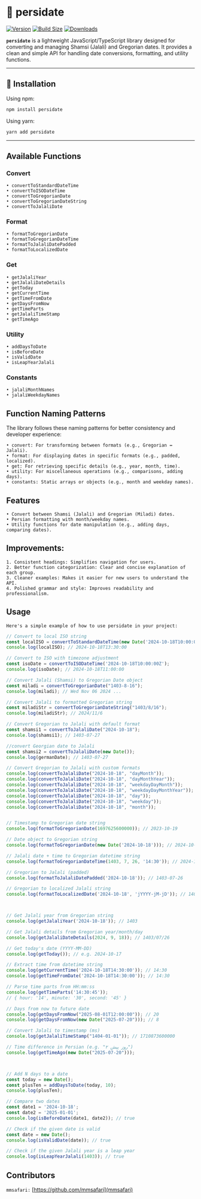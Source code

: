 # 📅 persidate

[![Version](https://img.shields.io/npm/v/persidate?style=flat&colorA=000000&colorB=000000)](https://www.npmjs.com/package/persidate)
[![Build Size](https://img.shields.io/bundlephobia/minzip/persidate?label=bundle%20size&style=flat&colorA=000000&colorB=000000)](https://bundlephobia.com/result?p=persidate)
[![Downloads](https://img.shields.io/npm/dt/persidate.svg?style=flat&colorA=000000&colorB=000000)](https://www.npmjs.com/package/persidate)

**`persidate`** is a lightweight JavaScript/TypeScript library designed for converting and managing Shamsi (Jalali) and Gregorian dates. It provides a clean and simple API for handling date conversions, formatting, and utility functions.

---

## 🚀 Installation

Using npm:
```bash
npm install persidate
```

Using yarn:
```bash
yarn add persidate
```

---

## Available Functions

### Convert

	• convertToStandardDateTime
	• convertToISODateTime
	• convertToGregorianDate
	• convertToGregorianDateString
	• convertToJalaliDate

### Format

	• formatToGregorianDate
	• formatToGregorianDateTime
	• formatToJalaliDatePadded
	• formatToLocalizedDate

### Get

	• getJalaliYear
	• getJalaliDateDetails
	• getToday
	• getCurrentTime
	• getTimeFromDate
	• getDaysFromNow
	• getTimeParts
	• getJalaliTimeStamp
	• getTimeAgo

### Utility

	• addDaysToDate
	• isBeforeDate
	• isValidDate
	• isLeapYearJalali

### Constants

	• jalaliMonthNames
	• jalaliWeekdayNames

## Function Naming Patterns

The library follows these naming patterns for better consistency and developer experience:

	• convert: For transforming between formats (e.g., Gregorian ↔ Jalali).
	• format: For displaying dates in specific formats (e.g., padded, localized).
	• get: For retrieving specific details (e.g., year, month, time).
	• utility: For miscellaneous operations (e.g., comparisons, adding days).
	• constants: Static arrays or objects (e.g., month and weekday names).

## Features

	• Convert between Shamsi (Jalali) and Gregorian (Miladi) dates.
	• Persian formatting with month/weekday names.
	• Utility functions for date manipulation (e.g., adding days, comparing dates).

## Improvements:

	1. Consistent headings: Simplifies navigation for users.
	2. Better function categorization: Clear and concise explanation of each group.
	3. Cleaner examples: Makes it easier for new users to understand the API.
	4. Polished grammar and style: Improves readability and professionalism.

## Usage
`Here's a simple example of how to use persidate in your project:`

```ts
// Convert to local ISO string
const localISO = convertToStandardDateTime(new Date('2024-10-18T10:00:00Z'));
console.log(localISO); // 2024-10-18T13:30:00

// Convert to ISO with timezone adjustment
const isoDate = convertToISODateTime('2024-10-18T10:00:00Z');
console.log(isoDate); // 2024-10-18T11:00:00

// Convert Jalali (Shamsi) to Gregorian Date object
const miladi = convertToGregorianDate("1403-8-16");
console.log(miladi); // Wed Nov 06 2024 ...

// Convert Jalali to formatted Gregorian string
const miladiStr = convertToGregorianDateString("1403/8/16");
console.log(miladiStr); // 2024/11/6

// Convert Gregorian to Jalali with default format
const shamsi1 = convertToJalaliDate("2024-10-18");
console.log(shamsi1); // 1403-07-27

//convert Georgian date to Jalali
const shamsi2 = convertToJalaliDate(new Date());
console.log(germanDate); // 1403-07-27

// Convert Gregorian to Jalali with custom formats
console.log(convertToJalaliDate("2024-10-18", "dayMonth"));             // 27 مهر
console.log(convertToJalaliDate("2024-10-18", "dayMonthYear"));        // 27 مهر 1403
console.log(convertToJalaliDate("2024-10-18", "weekdayDayMonth"));     // جمعه 27 مهر
console.log(convertToJalaliDate("2024-10-18", "weekdayDayMonthYear")); // جمعه 27 مهر 1403
console.log(convertToJalaliDate("2024-10-18", "day"));                 // 27
console.log(convertToJalaliDate("2024-10-18", "weekday"));             // جمعه
console.log(convertToJalaliDate("2024-10-18", "month"));               // مهر


// Timestamp to Gregorian date string
console.log(formatToGregorianDate(1697625600000)); // 2023-10-19

// Date object to Gregorian string
console.log(formatToGregorianDate(new Date('2024-10-18'))); // 2024-10-18

// Jalali date + time to Gregorian datetime string
console.log(formatToGregorianDateTime(1403, 7, 26, '14:30')); // 2024-10-17T14:30

// Gregorian to Jalali (padded)
console.log(formatToJalaliDatePadded('2024-10-18')); // 1403-07-26

// Gregorian to localized Jalali string
console.log(formatToLocalizedDate('2024-10-18', 'jYYYY-jM-jD')); // 1403-7-26



// Get Jalali year from Gregorian string
console.log(getJalaliYear('2024-10-18')); // 1403

// Get Jalali details from Gregorian year/month/day
console.log(getJalaliDateDetails(2024, 9, 18)); // 1403/07/26

// Get today's date (YYYY-MM-DD)
console.log(getToday()); // e.g. 2024-10-17

// Extract time from datetime string
console.log(getCurrentTime('2024-10-18T14:30:00')); // 14:30
console.log(getTimeFromDate('2024-10-18T14:30:00')); // 14:30

// Parse time parts from HH:mm:ss
console.log(getTimeParts('14:30:45'));
// { hour: '14', minute: '30', second: '45' }

// Days from now to future date
console.log(getDaysFromNow("2025-08-01T12:00:00")); // 20
console.log(getDaysFromNow(new Date("2025-07-20"))); // 8

// Convert Jalali to timestamp (ms)
console.log(getJalaliTimeStamp("1404-01-01")); // 1710873600000

// Time difference in Persian (e.g. "۲ روز پیش")
console.log(getTimeAgo(new Date("2025-07-20")));



// Add N days to a date
const today = new Date();
const plusTen = addDaysToDate(today, 10);
console.log(plusTen);

// Compare two dates
const date1 = '2024-10-18';
const date2 = '2025-01-01';
console.log(isBeforeDate(date1, date2)); // true

// Check if the given date is valid
const date = new Date();
console.log(isValidDate(date)); // true

// Check if the given Jalali year is a leap year
console.log(isLeapYearJalali(1403)); // true
```

## Contributors

`mmsafari:` [https://github.com/mmsafari](mmsafari)
